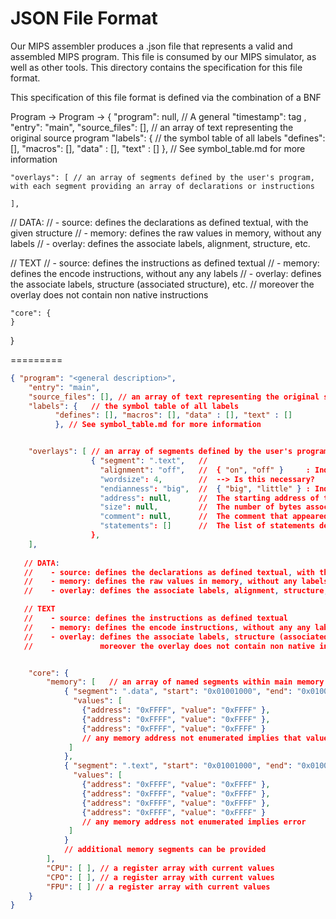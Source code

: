 # JSON File Format
Our MIPS assembler produces a .json file that represents a valid and assembled MIPS program.  This file is consumed by our MIPS simulator, as well as other tools.  This directory contains the specification for this file format.

This specification of this file format is defined via the combination of a BNF 

Program -> 
Program -> { "program": null, // A general 
    "timestamp": tag ,
    "entry": "main",
    "source_files": [], // an array of text representing the original source program
    "labels": {   // the symbol table of all labels
          "defines": [], "macros": [], "data" : [], "text" : [] 
          }, // See symbol_table.md for more information


    "overlays": [ // an array of segments defined by the user's program, with each segment providing an array of declarations or instructions
                  
    ],
 
   // DATA: 
   //    - source: defines the declarations as defined textual, with the given structure
   //    - memory: defines the raw values in memory, without any labels
   //    - overlay: defines the associate labels, alignment, structure, etc.

   // TEXT
   //    - source: defines the instructions as defined textual
   //    - memory: defines the encode instructions, without any any labels
   //    - overlay: defines the associate labels, structure (associated structure), etc.
   //               moreover the overlay does not contain non native instructions


    "core": { 
    }
}




=========


```json
{ "program": "<general description>",
    "entry": "main",
    "source_files": [], // an array of text representing the original source program
    "labels": {   // the symbol table of all labels
          "defines": [], "macros": [], "data" : [], "text" : [] 
          }, // See symbol_table.md for more information


    "overlays": [ // an array of segments defined by the user's program, with each segment providing an array of declarations or instructions
                  { "segment": ".text",   //
                    "alignment": "off",   //  { "on", "off" }     : Indicates if memory alignment was performed
                    "wordsize": 4,        //  --> Is this necessary?
                    "endianness": "big",  //  { "big", "little" } : Indicates the endianness used for byte ordering
                    "address": null,      //  The starting address of this associated segment
                    "size": null,         //  The number of bytes associated with the segment
                    "comment": null,      //  The comment that appeared on the ".text" directive line
                    "statements": []      //  The list of statements defined within the segment
                  },
    ],
 
   // DATA: 
   //    - source: defines the declarations as defined textual, with the given structure
   //    - memory: defines the raw values in memory, without any labels
   //    - overlay: defines the associate labels, alignment, structure, etc.

   // TEXT
   //    - source: defines the instructions as defined textual
   //    - memory: defines the encode instructions, without any any labels
   //    - overlay: defines the associate labels, structure (associated structure), etc.
   //               moreover the overlay does not contain non native instructions


    "core": { 
        "memory": [   // an array of named segments within main memory
            { "segment": ".data", "start": "0x01001000", "end": "0x01001000",
              "values": [ 
                {"address": "0xFFFF", "value": "0xFFFF" },
                {"address": "0xFFFF", "value": "0xFFFF" },
                {"address": "0xFFFF", "value": "0xFFFF" } 
                // any memory address not enumerated implies that value is undetermined
             ]
            },
            { "segment": ".text", "start": "0x01001000", "end": "0x01001000", 
              "values": [
                {"address": "0xFFFF", "value": "0xFFFF" },
                {"address": "0xFFFF", "value": "0xFFFF" },
                {"address": "0xFFFF", "value": "0xFFFF" },
                {"address": "0xFFFF", "value": "0xFFFF" }
                // any memory address not enumerated implies error
             ]
            }
            // additional memory segments can be provided
        ],
        "CPU": [ ], // a register array with current values
        "CPO": [ ], // a register array with current values
        "FPU": [ ] // a register array with current values
    }
}


